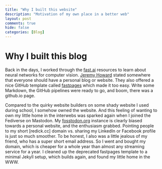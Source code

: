 ```yaml
---
title: "Why I built this website"
description: "Motivation of my own place in a better web"
layout: post
comments: true
hide: false
categories: [Blog]
---
```


# Why I built this blog
Back in the days, I worked through the [fast.ai](https://www.fast.ai/) resources to learn about neural networks for computer vision.
[Jeremy Howard](https://jeremy.fast.ai/) stated somewhere that everyone should have a personal blog or website.
They also offered a nice GitHub template called [fastpages](https://github.com/fastai/fastpages) which made it too easy.
Write some Markdown, the GitHub pipelines were ready to go, and boom, there was a github.io page.

Compared to the quirky website builders on some shady website I used during school, I somehow owned the website. 
And this feeling of wanting to own my little home in the interwebs was sparked again when I joined the Fediverse on Mastodon.
My [fosstodon.org](https://fosstodon.org/@tuebel) instance is clearly biased towards a personal website, and the enthusiasm grabbed.
Pointing people to my short [redick.cc] domain vs. sharing my LinkedIn or Facebook profile is just so much smoother.
To be honest, I also was a little jealous of my friend, who has a super short email address.
So I went and bought my domain, which is cheaper for a whole year than almost any streaming service for a year.
I cleaned up the deprecated fastpages template to a minimal Jekyll setup, which builds again, and found my little home in the WWW.